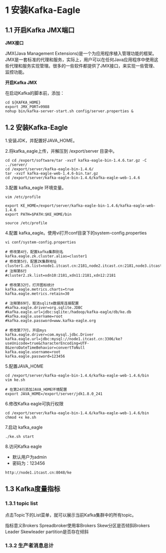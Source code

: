 # 1 安装Kafka-Eagle

## 1.1 开启Kafka JMX端口
**JMX接口**

JMX(Java Management Extensions)是一个为应用程序植入管理功能的框架。JMX是一套标准的代理和服务，实际上，用户可以在任何Java应用程序中使用这些代理和服务实现管理。很多的一些软件都提供了JMX接口，来实现一些管理、监控功能。

**开启Kafka JMX**

在启动Kafka的脚本前，添加：
``` 
cd ${KAFKA_HOME}
export JMX_PORT=9988
nohup bin/kafka-server-start.sh config/server.properties &
```

## 1.2 安装Kafka-Eagle
1.安装JDK，并配置好JAVA_HOME。

2.将kafka_eagle上传，并解压到 /export/server 目录中。
``` 
cd cd /export/software/tar -xvzf kafka-eagle-bin-1.4.6.tar.gz -C ../server/
cd /export/server/kafka-eagle-bin-1.4.6/ 
tar -xvzf kafka-eagle-web-1.4.6-bin.tar.gz
cd /export/server/kafka-eagle-bin-1.4.6/kafka-eagle-web-1.4.6
```

3.配置 kafka_eagle 环境变量。
``` 
vim /etc/profile

export KE_HOME=/export/server/kafka-eagle-bin-1.4.6/kafka-eagle-web-1.4.6
export PATH=$PATH:$KE_HOME/bin

source /etc/profile
```

4.配置 kafka_eagle。使用vi打开conf目录下的system-config.properties
``` 
vi conf/system-config.properties

# 修改第4行，配置kafka集群别名
kafka.eagle.zk.cluster.alias=cluster1
# 修改第5行，配置ZK集群地址
cluster1.zk.list=node1.itcast.cn:2181,node2.itcast.cn:2181,node3.itcast.cn:2181
# 注释第6行
#cluster2.zk.list=xdn10:2181,xdn11:2181,xdn12:2181

# 修改第32行，打开图标统计
kafka.eagle.metrics.charts=true
kafka.eagle.metrics.retain=30

# 注释第69行，取消sqlite数据库连接配置
#kafka.eagle.driver=org.sqlite.JDBC
#kafka.eagle.url=jdbc:sqlite:/hadoop/kafka-eagle/db/ke.db
#kafka.eagle.username=root
#kafka.eagle.password=www.kafka-eagle.org

# 修改第77行，开启mys
kafka.eagle.driver=com.mysql.jdbc.Driver
kafka.eagle.url=jdbc:mysql://node1.itcast.cn:3306/ke?useUnicode=true&characterEncoding=UTF-8&zeroDateTimeBehavior=convertToNull
kafka.eagle.username=root
kafka.eagle.password=123456
```

5.配置JAVA_HOME
``` 
cd /export/server/kafka-eagle-bin-1.4.6/kafka-eagle-web-1.4.6/bin
vim ke.sh

# 在第24行添加JAVA_HOME环境配置
export JAVA_HOME=/export/server/jdk1.8.0_241
```

6.修改Kafka eagle可执行权限
``` 
cd /export/server/kafka-eagle-bin-1.4.6/kafka-eagle-web-1.4.6/bin
chmod +x ke.sh
```

7.启动 kafka_eagle
``` 
./ke.sh start
```

8.访问Kafka eagle
- 默认用户为admin
- 密码为：123456
``` 
http://node1.itcast.cn:8048/ke
```

## 1.3 Kafka度量指标

### 1.3.1 topic list
点击Topic下的List菜单，就可以展示当前Kafka集群中的所有topic。


指标意义Brokers Spreadbroker使用率Brokers Skew分区是否倾斜Brokers Leader Skewleader partition是否存在倾斜

### 1.3.2 生产者消息总计


